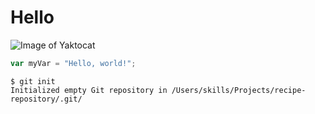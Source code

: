 # Hello

![Image of Yaktocat](https://octodex.github.com/images/yaktocat.png)


``` javascript
var myVar = "Hello, world!";
```


```
$ git init
Initialized empty Git repository in /Users/skills/Projects/recipe-repository/.git/
```
